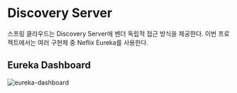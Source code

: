 # Discovery Server
스프링 클라우드는 Discovery Server에 벤더 독립적 접근 방식을 제공한다. 이번 프로젝트에서는 여러 구현체 중 Neflix Eureka를 사용한다.

## Eureka Dashboard

![eureka-dashboard](https://user-images.githubusercontent.com/43853352/74398900-6368ed00-4e5c-11ea-9157-f5d5b1a63c61.png)
